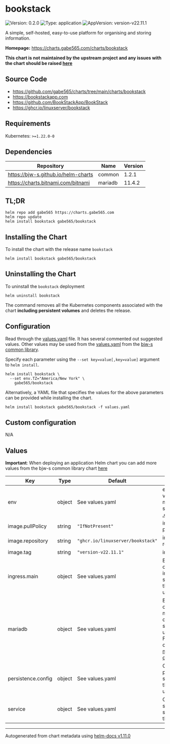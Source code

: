 # bookstack

![Version: 0.2.0](https://img.shields.io/badge/Version-0.2.0-informational?style=flat-square)
![Type: application](https://img.shields.io/badge/Type-application-informational?style=flat-square)
![AppVersion: version-v22.11.1](https://img.shields.io/badge/AppVersion-version--v22.11.1-informational?style=flat-square)

A simple, self-hosted, easy-to-use platform for organising and storing information.

**Homepage:** <https://charts.gabe565.com/charts/bookstack>

**This chart is not maintained by the upstream project and any issues with the chart should be raised [here](https://github.com/gabe565/charts/issues/new)**

## Source Code

* <https://github.com/gabe565/charts/tree/main/charts/bookstack>
* <https://bookstackapp.com>
* <https://github.com/BookStackApp/BookStack>
* <https://ghcr.io/linuxserver/bookstack>

## Requirements

Kubernetes: `>=1.22.0-0`

## Dependencies

| Repository | Name | Version |
|------------|------|---------|
| https://bjw-s.github.io/helm-charts | common | 1.2.1 |
| https://charts.bitnami.com/bitnami | mariadb | 11.4.2 |

## TL;DR

```console
helm repo add gabe565 https://charts.gabe565.com
helm repo update
helm install bookstack gabe565/bookstack
```

## Installing the Chart

To install the chart with the release name `bookstack`

```console
helm install bookstack gabe565/bookstack
```

## Uninstalling the Chart

To uninstall the `bookstack` deployment

```console
helm uninstall bookstack
```

The command removes all the Kubernetes components associated with the chart **including persistent volumes** and deletes the release.

## Configuration

Read through the [values.yaml](./values.yaml) file. It has several commented out suggested values.
Other values may be used from the [values.yaml](https://github.com/bjw-s/helm-charts/tree/main/charts/library/common/values.yaml) from the [bjw-s common library](https://github.com/bjw-s/helm-charts/tree/main/charts/library/common).

Specify each parameter using the `--set key=value[,key=value]` argument to `helm install`.

```console
helm install bookstack \
  --set env.TZ="America/New York" \
    gabe565/bookstack
```

Alternatively, a YAML file that specifies the values for the above parameters can be provided while installing the chart.

```console
helm install bookstack gabe565/bookstack -f values.yaml
```

## Custom configuration

N/A

## Values

**Important**: When deploying an application Helm chart you can add more values from the bjw-s common library chart [here](https://github.com/bjw-s/helm-charts/tree/main/charts/library/common)

| Key | Type | Default | Description |
|-----|------|---------|-------------|
| env | object | See values.yaml | environment variables.    For more options see [BookStack .env.example](https://github.com/BookStackApp/BookStack/blob/release/.env.example.complete). |
| image.pullPolicy | string | `"IfNotPresent"` | image pull policy |
| image.repository | string | `"ghcr.io/linuxserver/bookstack"` | image repository |
| image.tag | string | `"version-v22.11.1"` | image tag |
| ingress.main | object | See values.yaml | Enable and configure ingress settings for the chart under this key. |
| mariadb | object | See values.yaml | Enable and configure mariadb database subchart under this key.    For more options see [mariadb chart documentation](https://github.com/bitnami/charts/tree/master/bitnami/mariadb) |
| persistence.config | object | See values.yaml | Configure persistence settings for the chart under this key. |
| service | object | See values.yaml | Configures service settings for the chart. |

----------------------------------------------
Autogenerated from chart metadata using [helm-docs v1.11.0](https://github.com/norwoodj/helm-docs/releases/v1.11.0)
